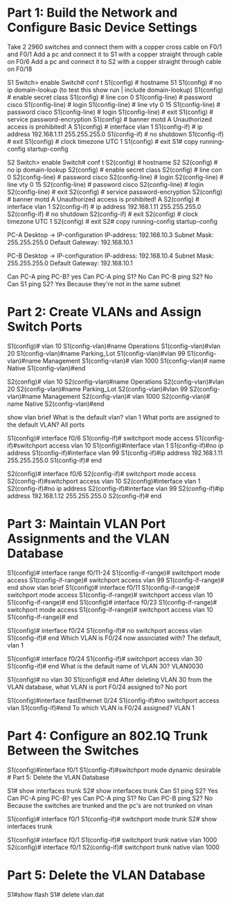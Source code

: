 # Part 1: Build the Network and Configure Basic  Device Settings
Take 2 2960 switches and connect them with a copper cross cable on F0/1 and F0/1
Add a pc and connect it to S1 with a copper straight through cable on F0/6
Add a pc and connect it to S2 with a copper straight through cable on F0/18

S1
Switch> enable
Switch# conf t
S1(config) # hostname S1
S1(config) # no ip domain-lookup (to test this show run | include domain-lookup)
S1(config) # enable secret class
S1(config) # line con 0
S1(config-line) # password cisco
S1(config-line) # login
S1(config-line) # line vty 0 15
S1(config-line) # password cisco
S1(config-line) # login
S1(config-line) # exit
S1(config) # service password-encryption
S1(config) # banner motd A
Unauthorized access is prohibited! A
S1(config) # interface vlan 1
S1(config-if) # ip address 192.168.1.11 255.255.255.0
S1(config-if) # no shutdown
S1(config-if) # exit
S1(config) # clock timezone UTC 1
S1(config) # exit
S1# copy running-config startup-config

S2
Switch> enable
Switch# conf t
S2(config) # hostname S2
S2(config) # no ip domain-lookup
S2(config) # enable secret class
S2(config) # line con 0
S2(config-line) # password cisco
S2(config-line) # login
S2(config-line) # line vty 0 15
S2(config-line) # password cisco
S2(config-line) # login
S2(config-line) # exit
S2(config) # service password-encryption
S2(config) # banner motd A
Unauthorized access is prohibited! A
S2(config) # interface vlan 1
S2(config-if) # ip address 192.168.1.11 255.255.255.0
S2(config-if) # no shutdown
S2(config-if) # exit
S2(config) # clock timezone UTC 1
S2(config) # exit
S2# copy running-config startup-config

PC-A
Desktop -> IP-configuration
IP-address: 192.168.10.3
Subnet Mask: 255.255.255.0
Default Gateway: 192.168.10.1

PC-B
Desktop -> IP-configuration
IP-address: 192.168.10.4
Subnet Mask: 255.255.255.0
Default Gateway: 192.168.10.1

Can  PC-A  ping  PC-B? yes
Can PC-A  ping  S1? No
Can  PC-B  ping  S2? No
Can  S1 ping  S2? Yes 
Because they're not in the same subnet

# Part 2: Create VLANs  and Assign  Switch Ports
S1(config)# vlan 10
S1(config-vlan)#name Operations
S1(config-vlan)#vlan 20
S1(config-vlan)#name Parking_Lot
S1(config-vlan)#vlan 99
S1(config-vlan)#name Management
S1(config-vlan)# vlan 1000
S1(config-vlan)# name Native
S1(config-vlan)#end

S2(config)# vlan 10
S2(config-vlan)#name Operations
S2(config-vlan)#vlan 20
S2(config-vlan)#name Parking_Lot
S2(config-vlan)#vlan 99
S2(config-vlan)#name Management
S2(config-vlan)# vlan 1000
S2(config-vlan)# name Native
S2(config-vlan)#end

show vlan brief
What is the default vlan? vlan 1
What ports are  assigned  to the default  VLAN? All ports

S1(config)# interface f0/6
S1(config-if)# switchport mode access
S1(config-if)#switchport access vlan 10
S1(config)#interface vlan 1
S1(config-if)#no ip address
S1(config-if)#interface vlan 99
S1(config-if)#ip address 192.168.1.11 255.255.255.0
S1(config-if)# end

S2(config)# interface f0/6
S2(config-if)# switchport mode access
S2(config-if)#switchport access vlan 10
S2(config)#interface vlan 1
S2(config-if)#no ip address
S2(config-if)#interface vlan 99
S2(config-if)#ip address 192.168.1.12 255.255.255.0
S2(config-if)# end

# Part 3: Maintain VLAN  Port Assignments  and the VLAN Database
S1(config)# interface range f0/11-24
S1(config-if-range)# switchport mode access
S1(config-if-range)# switchport access vlan 99
S1(config-if-range)# end
show  vlan brief
S1(config)# interface f0/11
S1(config-if-range)# switchport mode access
S1(config-if-range)# switchport access vlan 10
S1(config-if-range)# end
S1(config)# interface f0/23
S1(config-if-range)# switchport mode access
S1(config-if-range)# switchport access vlan 10
S1(config-if-range)# end

S1(config)# interface f0/24
S1(config-if)# no switchport access vlan
S1(config-if)# end
Which VLAN is F0/24 now  associated with? The default, vlan 1

S1(config)# interface f0/24
S1(config-if)# switchport access vlan 30
S1(config-if)# end
What is the default  name  of  VLAN  30? VLAN0030

S1(config)# no vlan 30
S1(config)# end
After  deleting  VLAN  30 from  the VLAN  database,  what  VLAN is port F0/24  assigned  to? No port

S1(config)#interface fastEthernet 0/24
S1(config-if)#no switchport access vlan
S1(config-if)#end
To  which  VLAN  is F0/24  assigned? VLAN 1

# Part 4: Configure  an 802.1Q  Trunk  Between  the Switches
S1(config)#interface f0/1
S1(config-if)#switchport mode dynamic desirable # Part 5: Delete the VLAN  Database

S1# show interfaces trunk
S2# show interfaces trunk
Can  S1 ping  S2? Yes
Can  PC-A  ping  PC-B? yes 
Can  PC-A  ping  S1? No 
Can  PC-B  ping S2? No
Because the switches are trunked and the pc's are not trunked on vlnan

S1(config)# interface f0/1
S1(config-if)# switchport mode trunk
S2# show interfaces trunk

S1(config)# interface f0/1
S1(config-if)# switchport trunk native vlan 1000
S2(config)# interface f0/1
S2(config-if)# switchport trunk native vlan 1000
# Part 5: Delete the VLAN Database
S1#show flash
S1# delete vlan.dat